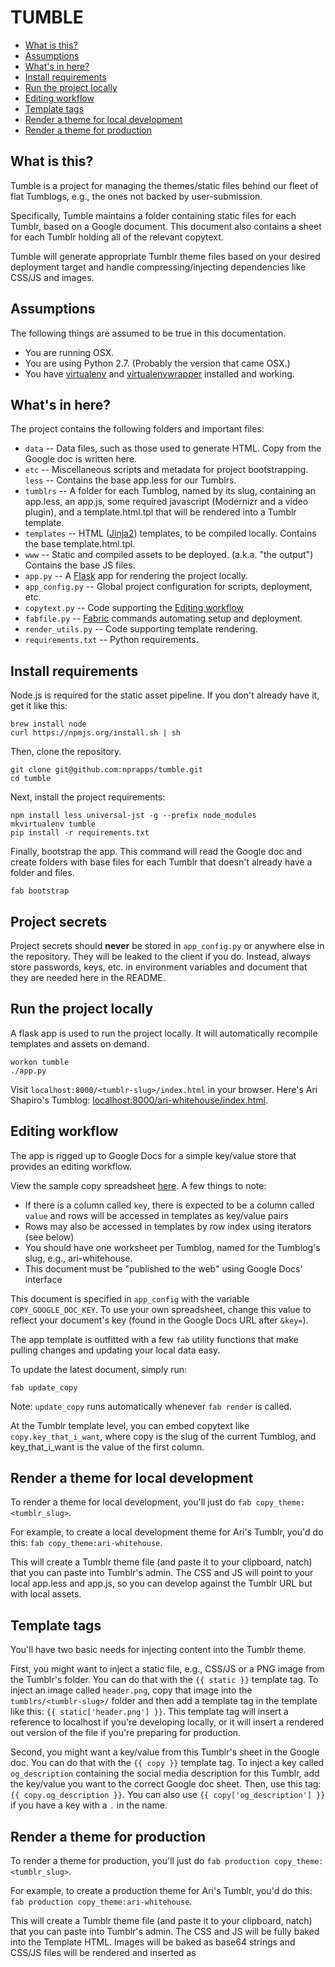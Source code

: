 TUMBLE
========================

* [What is this?](#what-is-this)
* [Assumptions](#assumptions)
* [What's in here?](#whats-in-here)
* [Install requirements](#install-requirements)
* [Run the project locally](#run-the-project-locally)
* [Editing workflow](#editing-workflow)
* [Template tags](#template-tags)
* [Render a theme for local development](#render-theme-local-development)
* [Render a theme for production](#render-theme-production)

What is this?
-------------

Tumble is a project for managing the themes/static files behind our fleet of flat Tumblogs, e.g., the ones not backed by user-submission.

Specifically, Tumble maintains a folder containing static files for each Tumblr, based on a Google document. This document also contains a sheet for each Tumblr holding all of the relevant copytext.

Tumble will generate appropriate Tumblr theme files based on your desired deployment target and handle compressing/injecting dependencies like CSS/JS and images.

Assumptions
-----------

The following things are assumed to be true in this documentation.

* You are running OSX.
* You are using Python 2.7. (Probably the version that came OSX.)
* You have [virtualenv](https://pypi.python.org/pypi/virtualenv) and [virtualenvwrapper](https://pypi.python.org/pypi/virtualenvwrapper) installed and working.

What's in here?
---------------

The project contains the following folders and important files:

* ``data`` -- Data files, such as those used to generate HTML. Copy from the Google doc is written here.
* ``etc`` -- Miscellaneous scripts and metadata for project bootstrapping.
``less`` -- Contains the base app.less for our Tumblrs.
* ``tumblrs`` -- A folder for each Tumblog, named by its slug, containing an app.less, an app.js, some required javascript (Modernizr and a video plugin), and a template.html.tpl that will be rendered into a Tumblr template.
* ``templates`` -- HTML ([Jinja2](http://jinja.pocoo.org/docs/)) templates, to be compiled locally. Contains the base template.html.tpl.
* ``www`` -- Static and compiled assets to be deployed. (a.k.a. "the output") Contains the base JS files.
* ``app.py`` -- A [Flask](http://flask.pocoo.org/) app for rendering the project locally.
* ``app_config.py`` -- Global project configuration for scripts, deployment, etc.
* ``copytext.py`` -- Code supporting the [Editing workflow](#editing-workflow)
* ``fabfile.py`` -- [Fabric](http://docs.fabfile.org/en/latest/) commands automating setup and deployment.
* ``render_utils.py`` -- Code supporting template rendering.
* ``requirements.txt`` -- Python requirements.

Install requirements
--------------------

Node.js is required for the static asset pipeline. If you don't already have it, get it like this:

```
brew install node
curl https://npmjs.org/install.sh | sh
```

Then, clone the repository.
```
git clone git@github.com:nprapps/tumble.git
cd tumble
```

Next, install the project requirements:
```
npm install less universal-jst -g --prefix node_modules
mkvirtualenv tumble
pip install -r requirements.txt
```

Finally, bootstrap the app. This command will read the Google doc and create folders with base files for each Tumblr that doesn't already have a folder and files.
```
fab bootstrap
```

Project secrets
---------------

Project secrets should **never** be stored in ``app_config.py`` or anywhere else in the repository. They will be leaked to the client if you do. Instead, always store passwords, keys, etc. in environment variables and document that they are needed here in the README.

Run the project locally
-----------------------

A flask app is used to run the project locally. It will automatically recompile templates and assets on demand.

```
workon tumble
./app.py
```

Visit ``localhost:8000/<tumblr-slug>/index.html`` in your browser. Here's Ari Shapiro's Tumblog: [localhost:8000/ari-whitehouse/index.html](http://localhost:8000/ari-whitehouse/index.html).

Editing workflow
-------------------

The app is rigged up to Google Docs for a simple key/value store that provides an editing workflow.

View the sample copy spreadsheet [here](https://docs.google.com/spreadsheet/pub?key=0AlXMOHKxzQVRdHZuX1UycXplRlBfLVB0UVNldHJYZmc#gid=0). A few things to note:

* If there is a column called ``key``, there is expected to be a column called ``value`` and rows will be accessed in templates as key/value pairs
* Rows may also be accessed in templates by row index using iterators (see below)
* You should have one worksheet per Tumblog, named for the Tumblog's slug, e.g., ari-whitehouse.
* This document must be "published to the web" using Google Docs' interface

This document is specified in ``app_config`` with the variable ``COPY_GOOGLE_DOC_KEY``. To use your own spreadsheet, change this value to reflect your document's key (found in the Google Docs URL after ``&key=``).

The app template is outfitted with a few ``fab`` utility functions that make pulling changes and updating your local data easy.

To update the latest document, simply run:

```
fab update_copy
```

Note: ``update_copy`` runs automatically whenever ``fab render`` is called.

At the Tumblr template level, you can embed copytext like ``copy.key_that_i_want``, where copy is the slug of the current Tumblog, and key_that_i_want is the value of the first column.


Render a theme for local development
-------------------------------------
To render a theme for local development, you'll just do ``fab copy_theme:<tumblr_slug>``.

For example, to create a local development theme for Ari's Tumblr, you'd do this: ``fab copy_theme:ari-whitehouse``.

This will create a Tumblr theme file (and paste it to your clipboard, natch) that you can paste into Tumblr's admin. The CSS and JS will point to your local app.less and app.js, so you can develop against the Tumblr URL but with local assets.

Template tags
--------------
You'll have two basic needs for injecting content into the Tumblr theme.

First, you might want to inject a static file, e.g., CSS/JS or a PNG image from the Tumblr's folder. You can do that with the ``{{ static }}`` template tag. To inject an image called ``header.png``, copy that image into the ``tumblrs/<tumblr-slug>/`` folder and then add a template tag in the template like this: ``{{ static['header.png'] }}``. This template tag will insert a reference to localhost if you're developing locally, or it will insert a rendered out version of the file if you're preparing for production.

Second, you might want a key/value from this Tumblr's sheet in the Google doc. You can do that with the ``{{ copy }}`` template tag. To inject a key called ``og_description`` containing the social media description for this Tumblr, add the key/value you want to the correct Google doc sheet. Then, use this tag: ``{{ copy.og_description }}``. You can also use ``{{ copy['og_description'] }}`` if you have a key with a ``.`` in the name.

Render a theme for production
------------------------------
To render a theme for production, you'll just do ``fab production copy_theme:<tumblr_slug>``.

For example, to create a production theme for Ari's Tumblr, you'd do this: ``fab production copy_theme:ari-whitehouse``.

This will create a Tumblr theme file (and paste it to your clipboard, natch) that you can paste into Tumblr's admin. The CSS and JS will be fully baked into the Template HTML. Images will be baked as base64 strings and CSS/JS files will be rendered and inserted as <script> and <style> tags.
